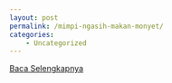 ```yaml
---
layout: post
permalink: /mimpi-ngasih-makan-monyet/
categories:
    - Uncategorized
---
```


[Baca Selengkapnya](/10)